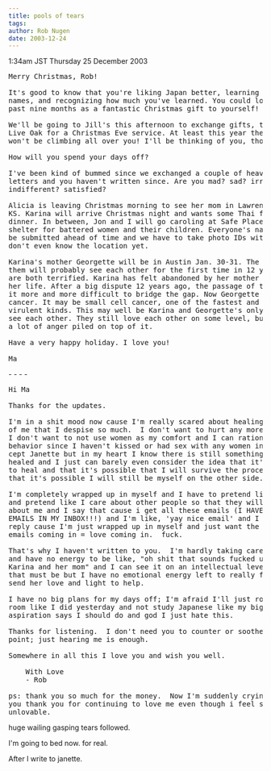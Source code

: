 ```yaml
---
title: pools of tears
tags: 
author: Rob Nugen
date: 2003-12-24
---
```


<p class=date>1:34am JST Thursday 25 December 2003</p>

<pre>
Merry Christmas, Rob!

It's good to know that you're liking Japan better, learning students'
names, and recognizing how much you've learned. You could look at the
past nine months as a fantastic Christmas gift to yourself!

We'll be going to Jill's this afternoon to exchange gifts, then to
Live Oak for a Christmas Eve service. At least this year the kids
won't be climbing all over you! I'll be thinking of you, though.

How will you spend your days off?

I've been kind of bummed since we exchanged a couple of heavy duty
letters and you haven't written since. Are you mad? sad? irritated?
indifferent? satisfied?

Alicia is leaving Christmas morning to see her mom in Lawrence,
KS. Karina will arrive Christmas night and wants some Thai food for
dinner. In between, Jon and I will go caroling at Safe Place, a
shelter for battered women and their children. Everyone's name had to
be submitted ahead of time and we have to take photo IDs with us. We
don't even know the location yet.

Karina's mother Georgette will be in Austin Jan. 30-31. The two of
them will probably see each other for the first time in 12 years. They
are both terrified. Karina has felt abandoned by her mother most of
her life. After a big dispute 12 years ago, the passage of time made
it more and more difficult to bridge the gap. Now Georgette has lung
cancer. It may be small cell cancer, one of the fastest and most
virulent kinds. This may well be Karina and Georgette's only time to
see each other. They still love each other on some level, but there's
a lot of anger piled on top of it.

Have a very happy holiday. I love you!

Ma
</pre>

<p>- - - -</p>

<pre>
Hi Ma

Thanks for the updates.

I'm in a shit mood now cause I'm really scared about healing this part
of me that I despise so much.  I don't want to hurt any more women and
I don't want to not use women as my comfort and I can rationalize my
behavior since I haven't kissed or had sex with any women in Japan
cept Janette but in my heart I know there is still something to be
healed and I just can barely even consider the idea that it's possible
to heal and that it's possible that I will survive the process and
that it's possible I will still be myself on the other side.

I'm completely wrapped up in myself and I have to pretend like I'm not
and pretend like I care about other people so that they will care
about me and I say that cause i get all these emails (I HAVE OVER 400
EMAILS IN MY INBOX!!!) and I'm like, 'yay nice email' and I don't
reply cause I'm just wrapped up in myself and just want the drug of
emails coming in = love coming in.  fuck.

That's why I haven't written to you.  I'm hardly taking care of myself
and have no energy to be like, "oh shit that sounds fucked up about
Karina and her mom" and I can see it on an intellectual level how hard
that must be but I have no emotional energy left to really feel it and
send her love and light to help.

I have no big plans for my days off; I'm afraid I'll just rot in my
room like I did yesterday and not study Japanese like my big
aspiration says I should do and god I just hate this.

Thanks for listening.  I don't need you to counter or soothe each
point; just hearing me is enough.

Somewhere in all this I love you and wish you well.

	With Love
	- Rob

ps: thank you so much for the money.  Now I'm suddenly crying; thank
you thank you for continuing to love me even though i feel so
unlovable.
</pre>

<p>huge wailing gasping tears followed.</p>

<p>I'm going to bed now.  for real.</p>

<p>After I write to janette.</p>

